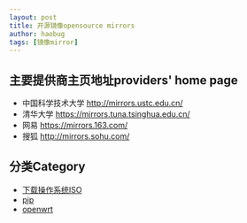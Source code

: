 ```yaml
---
layout: post
title: 开源镜像opensource mirrors
author: haobug
tags: [镜像mirror]
---
```


## 主要提供商主页地址providers' home page
* 中国科学技术大学 http://mirrors.ustc.edu.cn/
* 清华大学 https://mirrors.tuna.tsinghua.edu.cn/
* 网易 https://mirrors.163.com/
* 搜狐 http://mirrors.sohu.com/

## 分类Category
* [下载操作系统ISO](os_disk_iso)
* [pip](python_pip)
* [openwrt](router_openwrt)
